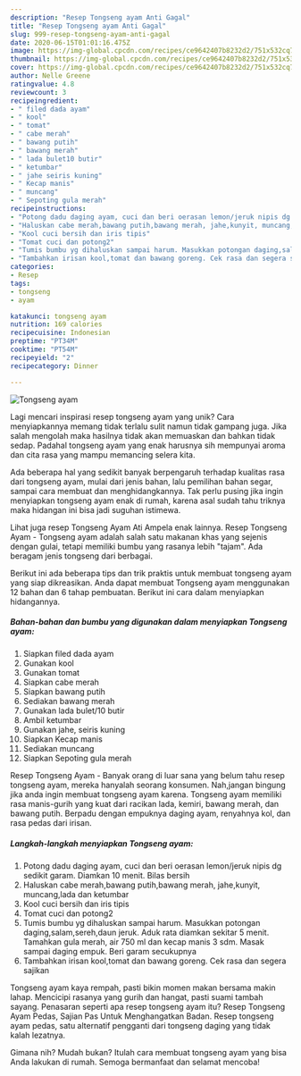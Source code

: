 ```yaml
---
description: "Resep Tongseng ayam Anti Gagal"
title: "Resep Tongseng ayam Anti Gagal"
slug: 999-resep-tongseng-ayam-anti-gagal
date: 2020-06-15T01:01:16.475Z
image: https://img-global.cpcdn.com/recipes/ce9642407b8232d2/751x532cq70/tongseng-ayam-foto-resep-utama.jpg
thumbnail: https://img-global.cpcdn.com/recipes/ce9642407b8232d2/751x532cq70/tongseng-ayam-foto-resep-utama.jpg
cover: https://img-global.cpcdn.com/recipes/ce9642407b8232d2/751x532cq70/tongseng-ayam-foto-resep-utama.jpg
author: Nelle Greene
ratingvalue: 4.8
reviewcount: 3
recipeingredient:
- " filed dada ayam"
- " kool"
- " tomat"
- " cabe merah"
- " bawang putih"
- " bawang merah"
- " lada bulet10 butir"
- " ketumbar"
- " jahe seiris kuning"
- " Kecap manis"
- " muncang"
- " Sepoting gula merah"
recipeinstructions:
- "Potong dadu daging ayam, cuci dan beri oerasan lemon/jeruk nipis dg sedikit garam. Diamkan 10 menit. Bilas bersih"
- "Haluskan cabe merah,bawang putih,bawang merah, jahe,kunyit, muncang,lada dan ketumbar"
- "Kool cuci bersih dan iris tipis"
- "Tomat cuci dan potong2"
- "Tumis bumbu yg dihaluskan sampai harum. Masukkan potongan daging,salam,sereh,daun jeruk. Aduk rata diamkan sekitar 5 menit. Tamahkan gula merah, air 750 ml dan kecap manis 3 sdm. Masak sampai daging empuk. Beri garam secukupnya"
- "Tambahkan irisan kool,tomat dan bawang goreng. Cek rasa dan segera sajikan"
categories:
- Resep
tags:
- tongseng
- ayam

katakunci: tongseng ayam 
nutrition: 169 calories
recipecuisine: Indonesian
preptime: "PT34M"
cooktime: "PT54M"
recipeyield: "2"
recipecategory: Dinner

---
```



![Tongseng ayam](https://img-global.cpcdn.com/recipes/ce9642407b8232d2/751x532cq70/tongseng-ayam-foto-resep-utama.jpg)

Lagi mencari inspirasi resep tongseng ayam yang unik? Cara menyiapkannya memang tidak terlalu sulit namun tidak gampang juga. Jika salah mengolah maka hasilnya tidak akan memuaskan dan bahkan tidak sedap. Padahal tongseng ayam yang enak harusnya sih mempunyai aroma dan cita rasa yang mampu memancing selera kita.

Ada beberapa hal yang sedikit banyak berpengaruh terhadap kualitas rasa dari tongseng ayam, mulai dari jenis bahan, lalu pemilihan bahan segar, sampai cara membuat dan menghidangkannya. Tak perlu pusing jika ingin menyiapkan tongseng ayam enak di rumah, karena asal sudah tahu triknya maka hidangan ini bisa jadi suguhan istimewa.

Lihat juga resep Tongseng Ayam Ati Ampela enak lainnya. Resep Tongseng Ayam - Tongseng ayam adalah salah satu makanan khas yang sejenis dengan gulai, tetapi memiliki bumbu yang rasanya lebih &#34;tajam&#34;. Ada beragam jenis tongseng dari berbagai.


Berikut ini ada beberapa tips dan trik praktis untuk membuat tongseng ayam yang siap dikreasikan. Anda dapat membuat Tongseng ayam menggunakan 12 bahan dan 6 tahap pembuatan. Berikut ini cara dalam menyiapkan hidangannya.

<!--inarticleads1-->

##### Bahan-bahan dan bumbu yang digunakan dalam menyiapkan Tongseng ayam:

1. Siapkan  filed dada ayam
1. Gunakan  kool
1. Gunakan  tomat
1. Siapkan  cabe merah
1. Siapkan  bawang putih
1. Sediakan  bawang merah
1. Gunakan  lada bulet/10 butir
1. Ambil  ketumbar
1. Gunakan  jahe, seiris kuning
1. Siapkan  Kecap manis
1. Sediakan  muncang
1. Siapkan  Sepoting gula merah


Resep Tongseng Ayam - Banyak orang di luar sana yang belum tahu resep tongseng ayam, mereka hanyalah seorang konsumen. Nah,jangan bingung jika anda ingin membuat tongseng ayam karena. Tongseng ayam memiliki rasa manis-gurih yang kuat dari racikan lada, kemiri, bawang merah, dan bawang putih. Berpadu dengan empuknya daging ayam, renyahnya kol, dan rasa pedas dari irisan. 

<!--inarticleads2-->

##### Langkah-langkah menyiapkan Tongseng ayam:

1. Potong dadu daging ayam, cuci dan beri oerasan lemon/jeruk nipis dg sedikit garam. Diamkan 10 menit. Bilas bersih
1. Haluskan cabe merah,bawang putih,bawang merah, jahe,kunyit, muncang,lada dan ketumbar
1. Kool cuci bersih dan iris tipis
1. Tomat cuci dan potong2
1. Tumis bumbu yg dihaluskan sampai harum. Masukkan potongan daging,salam,sereh,daun jeruk. Aduk rata diamkan sekitar 5 menit. Tamahkan gula merah, air 750 ml dan kecap manis 3 sdm. Masak sampai daging empuk. Beri garam secukupnya
1. Tambahkan irisan kool,tomat dan bawang goreng. Cek rasa dan segera sajikan


Tongseng ayam kaya rempah, pasti bikin momen makan bersama makin lahap. Mencicipi rasanya yang gurih dan hangat, pasti suami tambah sayang. Penasaran seperti apa resep tongseng ayam itu? Resep Tongseng Ayam Pedas, Sajian Pas Untuk Menghangatkan Badan. Resep tongseng ayam pedas, satu alternatif pengganti dari tongseng daging yang tidak kalah lezatnya. 

Gimana nih? Mudah bukan? Itulah cara membuat tongseng ayam yang bisa Anda lakukan di rumah. Semoga bermanfaat dan selamat mencoba!
